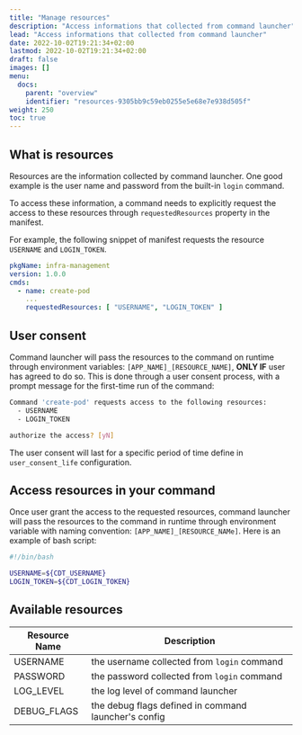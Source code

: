 ```yaml
---
title: "Manage resources"
description: "Access informations that collected from command launcher"
lead: "Access informations that collected from command launcher"
date: 2022-10-02T19:21:34+02:00
lastmod: 2022-10-02T19:21:34+02:00
draft: false
images: []
menu:
  docs:
    parent: "overview"
    identifier: "resources-9305bb9c59eb0255e5e68e7e938d505f"
weight: 250
toc: true
---
```


## What is resources

Resources are the information collected by command launcher. One good example is the user name and password from the built-in `login` command.

To access these information, a command needs to explicitly request the access to these resources through `requestedResources` property in the manifest.

For example, the following snippet of manifest requests the resource `USERNAME` and `LOGIN_TOKEN`.

```yaml
pkgName: infra-management
version: 1.0.0
cmds:
  - name: create-pod
    ...
    requestedResources: [ "USERNAME", "LOGIN_TOKEN" ]

```

## User consent

Command launcher will pass the resources to the command on runtime through environment variables: `[APP_NAME]_[RESOURCE_NAME]`, **ONLY IF** user has agreed to do so. This is done through a user consent process, with a prompt message for the first-time run of the command:

```bash
Command 'create-pod' requests access to the following resources:
  - USERNAME
  - LOGIN_TOKEN

authorize the access? [yN]
```

The user consent will last for a specific period of time define in `user_consent_life` configuration.


## Access resources in your command

Once user grant the access to the requested resources, command launcher will pass the resources to the command in runtime through environment variable with naming convention: `[APP_NAME]_[RESOURCE_NAMe]`. Here is an example of bash script:

```bash
#!/bin/bash

USERNAME=${CDT_USERNAME}
LOGIN_TOKEN=${CDT_LOGIN_TOKEN}

```

## Available resources

| Resource Name | Description                                          |
|---------------|------------------------------------------------------|
| USERNAME      | the username collected from `login` command          |
| PASSWORD      | the password collected from `login` command          |
| LOG_LEVEL     | the log level of command launcher                    |
| DEBUG_FLAGS   | the debug flags defined in command launcher's config |

